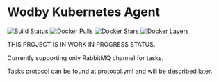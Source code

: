 # Wodby Kubernetes Agent

[![Build Status](https://travis-ci.com/wodby/kube-agent.svg?branch=master)](https://travis-ci.com/wodby/kube-agent)
[![Docker Pulls](https://img.shields.io/docker/pulls/wodby/kube-agent.svg)](https://hub.docker.com/r/wodby/kube-agent)
[![Docker Stars](https://img.shields.io/docker/stars/wodby/kube-agent.svg)](https://hub.docker.com/r/wodby/kube-agent)
[![Docker Layers](https://images.microbadger.com/badges/image/wodby/kube-agent.svg)](https://microbadger.com/images/wodby/kube-agent)

THIS PROJECT IS IN WORK IN PROGRESS STATUS.

Currently supporting only RabbitMQ channel for tasks.

Tasks protocol can be found at [protocol.yml](protocol.yml) and will be described later.
